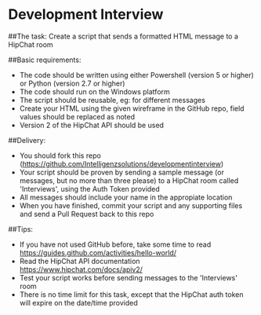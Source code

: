# Development Interview

##The task:
Create a script that sends a formatted HTML message to a HipChat room

##Basic requirements:
* The code should be written using either Powershell (version 5 or higher) or Python (version 2.7 or higher)
* The code should run on the Windows platform
* The script should be reusable, eg: for different messages
* Create your HTML using the given wireframe in the GitHub repo, field values should be replaced as noted
* Version 2 of the HipChat API should be used

##Delivery:
* You should fork this repo (https://github.com/Intelligenzsolutions/developmentinterview)
* Your script should be proven by sending a sample message (or messages, but no more than three please) to a HipChat room called 'Interviews', using the Auth Token provided
* All messages should include your name in the appropiate location
* When you have finished, commit your script and any supporting files and send a Pull Request back to this repo

##Tips:
* If you have not used GitHub before, take some time to read https://guides.github.com/activities/hello-world/
* Read the HipChat API documentation https://www.hipchat.com/docs/apiv2/
* Test your script works before sending messages to the 'Interviews' room
* There is no time limit for this task, except that the HipChat auth token will expire on the date/time provided
